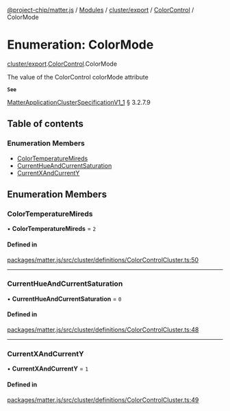 [@project-chip/matter.js](../README.md) / [Modules](../modules.md) / [cluster/export](../modules/cluster_export.md) / [ColorControl](../modules/cluster_export.ColorControl.md) / ColorMode

# Enumeration: ColorMode

[cluster/export](../modules/cluster_export.md).[ColorControl](../modules/cluster_export.ColorControl.md).ColorMode

The value of the ColorControl colorMode attribute

**`See`**

[MatterApplicationClusterSpecificationV1_1](../interfaces/spec_export.MatterApplicationClusterSpecificationV1_1.md) § 3.2.7.9

## Table of contents

### Enumeration Members

- [ColorTemperatureMireds](cluster_export.ColorControl.ColorMode.md#colortemperaturemireds)
- [CurrentHueAndCurrentSaturation](cluster_export.ColorControl.ColorMode.md#currenthueandcurrentsaturation)
- [CurrentXAndCurrentY](cluster_export.ColorControl.ColorMode.md#currentxandcurrenty)

## Enumeration Members

### ColorTemperatureMireds

• **ColorTemperatureMireds** = ``2``

#### Defined in

[packages/matter.js/src/cluster/definitions/ColorControlCluster.ts:50](https://github.com/project-chip/matter.js/blob/e87b236f/packages/matter.js/src/cluster/definitions/ColorControlCluster.ts#L50)

___

### CurrentHueAndCurrentSaturation

• **CurrentHueAndCurrentSaturation** = ``0``

#### Defined in

[packages/matter.js/src/cluster/definitions/ColorControlCluster.ts:48](https://github.com/project-chip/matter.js/blob/e87b236f/packages/matter.js/src/cluster/definitions/ColorControlCluster.ts#L48)

___

### CurrentXAndCurrentY

• **CurrentXAndCurrentY** = ``1``

#### Defined in

[packages/matter.js/src/cluster/definitions/ColorControlCluster.ts:49](https://github.com/project-chip/matter.js/blob/e87b236f/packages/matter.js/src/cluster/definitions/ColorControlCluster.ts#L49)

